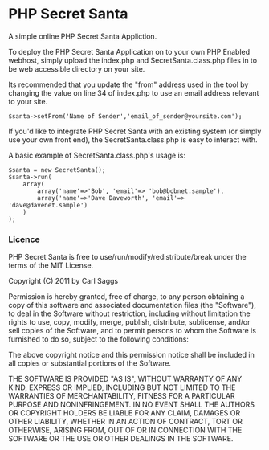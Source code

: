 # PHP Secret Santa #
A simple online PHP Secret Santa Appliction.

To deploy the PHP Secret Santa Application on to your own PHP Enabled webhost, simply upload the index.php and SecretSanta.class.php files in to be web accessible directory on your site. 

Its recommended that you update the "from" address used in the tool by changing the value on line 34 of index.php to use an email address relevant to your site.

    $santa->setFrom('Name of Sender','email_of_sender@yoursite.com');

If you'd like to integrate PHP Secret Santa with an existing system (or simply use your own front end), the SecretSanta.class.php is easy to interact with.

A basic example of SecretSanta.class.php's usage is:

    $santa = new SecretSanta();
    $santa->run(
        array(
            array('name'=>'Bob', 'email'=> 'bob@bobnet.sample'),
            array('name'=>'Dave Daveworth', 'email'=> 'dave@davenet.sample')
        )
    );
	
### Licence

PHP Secret Santa is free to use/run/modify/redistribute/break under the terms of the MIT License.

Copyright (C) 2011 by Carl Saggs

Permission is hereby granted, free of charge, to any person obtaining a copy of this software and associated documentation files (the "Software"), to deal in the Software without restriction, including without limitation the rights to use, copy, modify, merge, publish, distribute, sublicense, and/or sell copies of the Software, and to permit persons to whom the Software is furnished to do so, subject to the following conditions:

The above copyright notice and this permission notice shall be included in all copies or substantial portions of the Software.

THE SOFTWARE IS PROVIDED "AS IS", WITHOUT WARRANTY OF ANY KIND, EXPRESS OR IMPLIED, INCLUDING BUT NOT LIMITED TO THE WARRANTIES OF MERCHANTABILITY, FITNESS FOR A PARTICULAR PURPOSE AND NONINFRINGEMENT. IN NO EVENT SHALL THE AUTHORS OR COPYRIGHT HOLDERS BE LIABLE FOR ANY CLAIM, DAMAGES OR OTHER LIABILITY, WHETHER IN AN ACTION OF CONTRACT, TORT OR OTHERWISE, ARISING FROM, OUT OF OR IN CONNECTION WITH THE SOFTWARE OR THE USE OR OTHER DEALINGS IN THE
SOFTWARE.